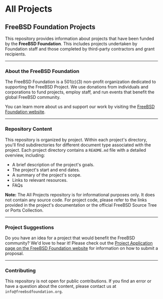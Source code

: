 # All Projects
## FreeBSD Foundation Projects

This repository provides information about projects that have been funded by the **FreeBSD Foundation**. This includes projects undertaken by Foundation staff and those completed by third-party contractors and grant recipients.

-----

### About the FreeBSD Foundation

The FreeBSD Foundation is a 501(c)(3) non-profit organization dedicated to supporting the FreeBSD Project. We use donations from individuals and corporations to fund projects, employ staff, and run events that benefit the global FreeBSD community.

You can learn more about us and support our work by visiting the [FreeBSD Foundation website](https://www.freebsdfoundation.org/).

-----

### Repository Content

This repository is organized by project. Within each project's directory, you'll find subdirectories for different document type associated with the project. Each project directory contains a `README.md` file with a detailed overview, including:

  * A brief description of the project's goals.
  * The project's start and end dates.
  * A summary of the project's scope.
  * Links to relevant resources.
  * FAQs

**Note:** The All Projects repository is for informational purposes only. It does not contain any source code. For project code, please refer to the links provided in the project's documentation or the official FreeBSD Source Tree or Ports Collection.

-----

### Project Suggestions

Do you have an idea for a project that would benefit the FreeBSD community? We'd love to hear it! Please check out the [Project Application page on the FreeBSD Foundation website](https://freebsdfoundation.org/get-involved/project-proposal-overview/) for information on how to submit a proposal.

-----

### Contributing

This repository is not open for public contributions. If you find an error or have a question about the content, please contact us at `info@freebsdfoundation.org`.
